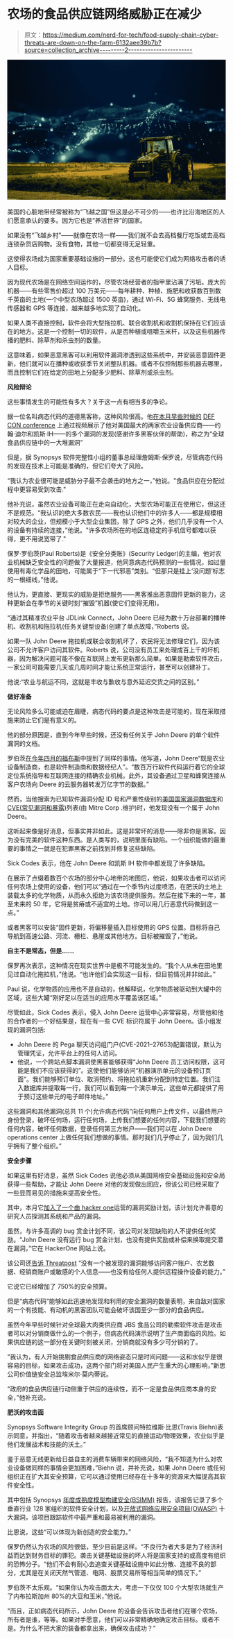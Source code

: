 # 农场的食品供应链网络威胁正在减少

> 原文：<https://medium.com/nerd-for-tech/food-supply-chain-cyber-threats-are-down-on-the-farm-6132aee39b7b?source=collection_archive---------2----------------------->

![](img/9350867698ba95e72ee99d1c0ee69459.png)

美国的心脏地带经常被称为“飞越之国”但这是必不可少的——也许比沿海地区的人们愿意承认的要多。因为它也是“养活世界”的国家。

如果没有“飞越乡村”——就像在农场一样——我们就不会去高档餐厅吃饭或去高档连锁杂货店购物。没有食物，其他一切都变得无足轻重。

这使得农场成为国家重要基础设施的一部分。这也可能使它们成为网络攻击者的诱人目标。

因为现代农场是在网络空间运作的，尽管农场经营者的指甲里沾满了污垢。庞大的机器——有些零售价超过 100 万美元——每年耕种、种植、施肥和收获数百到数千英亩的土地(一个中型农场超过 1500 英亩)，通过 Wi-Fi、5G 蜂窝服务、无线电传感器和 GPS 等连接，越来越多地实现了自动化。

如果人类不直接控制，软件会将大型拖拉机、联合收割机和收割机保持在它们应该在的地方。这是一个控制一切的软件，从是否种植或咀嚼玉米杆，以及这些机器传播的肥料、除草剂和杀虫剂的数量。

这意味着，如果恶意黑客可以利用软件漏洞渗透到这些系统中，并安装恶意固件更新，他们就可以在播种或收获季节关闭整队机器。或者不仅控制那些机器去哪里，而且控制它们在给定的田地上分配多少肥料、除草剂或杀虫剂。

**风险辩论**

这些事情发生的可能性有多大？关于这一点有相当多的争论。

据一位名叫病态代码的道德黑客称，这种风险很高。他[在本月早些时候的](https://www.youtube.com/watch?v=zpouLO-GXLo) [DEF CON conference](https://defcon.org/) 上通过视频展示了他对美国最大的两家农业设备供应商——约翰·迪尔和凯斯·IH——的多个漏洞的发现(感谢许多黑客伙伴的帮助)，称之为“全球食品供应链中的一大堆漏洞”

但是，据 Synopsys 软件完整性小组的董事总经理詹姆斯·保罗说，尽管病态代码的发现在技术上可能是准确的，但它们夸大了风险。

“我认为农业很可能是威胁分子最不会袭击的地方之一，”他说。"食品供应在分配过程中更容易受到攻击."

他补充说，虽然农业设备可能正在走向自动化，大型农场可能正在使用它，但这还不是规范。“我认识的绝大多数农民——我也认识他们中的许多人——都是规模相对较大的企业，但规模小于大型企业集团，除了 GPS 之外，他们几乎没有一个人的设备有持续的连接，”他说。"许多农场所在的地区连稳定的手机信号都难以获得，更不用说宽带了."

保罗·罗伯茨(Paul Roberts)是《安全分类账》(Security Ledger)的主编，他对农业机械缺乏安全性的问题做了大量报道，他同意病态代码预测的一些情况，如过量使用有毒化学品的田地，可能属于“下一代邪恶”类别。“但那只是挂上‘没问题’标志的一根细线，”他说。

他认为，更直接、更现实的威胁是拒绝服务——黑客推出恶意固件更新的能力，这种更新会在季节的关键时刻“摧毁”机器(使它们变得无用)。

“通过其精准农业平台 JDLink Connect，John Deere 已经为数十万台部署的播种机、收割机和拖拉机(任务关键型设备)创建了单点故障，”Roberts 说。

如果一队 John Deere 拖拉机或联合收割机坏了，农民将无法修理它们，因为该公司不允许客户访问其软件。Roberts 说，公司没有员工来处理成百上千的坏机器，因为解决问题可能不像在互联网上发布更新那么简单。如果是勒索软件攻击，一家公司可能需要几天或几周时间才能让系统正常运行，甚至可以创建补丁。

他说:“农业与航运不同，这就是丰收与歉收与意外延迟交货之间的区别。”

**做好准备**

无论风险多么可能或迫在眉睫，病态代码的要点是这种攻击是可能的，现在采取措施来防止它们是有意义的。

他的部分原因是，直到今年早些时候，还没有任何关于 John Deere 的单个软件漏洞的文档。

罗伯茨[在今年四月的福布斯](https://www.forbes.com/sites/paulfroberts/2021/04/14/184-years-in-ag-giant-john-deere-awaits-its-first-software-vulnerability/?sh=7638343d5108)中提到了同样的事情。他写道，John Deere“既是农业设备制造商，也是软件制造商和数据经纪人”。“数百万行软件代码运行着它的全球定位系统指导和互联网连接的精确农业机械。此外，其设备通过卫星和蜂窝连接从客户农场向 Deere 的云服务器转发万亿字节的数据。”

然而，当他搜索为已知软件漏洞分配 ID 号和严重性级别的[美国国家漏洞数据库](https://nvd.nist.gov/vuln/search/results?form_type=Advanced&results_type=overview&query=)和 [CVE(常见漏洞和暴露)](https://cve.mitre.org/cgi-bin/cvename.cgi?name=CVE-2021-2021)列表(由 Mitre Corp .维护)时，他发现没有一个属于 John Deere。

这听起来像是好消息，但事实并非如此。这是非常坏的消息——除非你是黑客。因为没有完美的软件这种东西。是人类写的，说明里面有缺陷。一个组织能做的最重要的事情之一就是在犯罪黑客之前找到并修复这些缺陷。

Sick Codes 表示，他在 John Deere 和凯斯 IH 软件中都发现了许多缺陷。

在展示了点缀着数百个农场的部分中心地带的地图后，他说，如果攻击者可以访问任何农场上使用的设备，他们可以“通过在一个季节内过度喷洒，在肥沃的土地上装载太多的化学物质，从而永久拒绝为该农场提供服务。然后在接下来的一年，甚至未来的 50 年，它将是贫瘠或不适宜的土地。你可以用几行恶意代码做到这一点。”

或者黑客可以安装“固件更新，将偏移量插入目标使用的 GPS 位置。目标将自己导航到高速公路、河流、栅栏、悬崖或其他地方。目标被摧毁了，”他说。

**自主不是常态，但是……**

保罗再次表示，这种情况在现实世界中是极不可能发生的。“我个人从未在田地里见过自动化拖拉机，”他说。“也许他们会实现这一目标，但目前情况并非如此。”

Paul 说，化学物质的应用也不是自动的，他解释说，化学物质被驱动到大罐中的区域，这些大罐“刚好足以在适当的应用水平覆盖该区域。”

尽管如此，Sick Codes 表示，侵入 John Deere 运营中心非常容易，尽管他和他的合作者的一个好结果是，现在有一些 CVE 标识符属于 John Deere。该小组发现的漏洞包括:

*   John Deere 的 Pega 聊天访问组门户(CVE-2021–27653)配置错误，默认为管理凭证，允许平台上的任何人访问。
*   他说，一个跨站点脚本漏洞使黑客能够获得“John Deere 员工访问权限，这可能是我们不应该获得的”。这使他们能够访问“机器演示单元的设备预订页面”。我们能够预订单位、取消预约、将拖拉机重新分配到特定位置。我们注入数据库并提取每一行，我们可以看到每一个演示单元，这些单元都提供了用于预订这些单元的电子邮件地址。”

这些漏洞和其他漏洞(总共 11 个)允许病态代码“向任何用户上传文件，以最终用户身份登录，破坏任何场，运行任何场，上传我们想要的任何内容，下载我们想要的任何内容，破坏任何数据，登录任何第三方帐户——我们可以在 John Deere operations center 上做任何我们想做的事情。那时我们几乎停止了，因为我们几乎拥有了整个组织。”

**安全步骤**

如果这里有好消息，虽然 Sick Codes 说他必须从美国网络安全基础设施和安全局获得一些帮助，才能让 John Deere 对他的发现做出回应，但该公司已经采取了一些显而易见的措施来提高安全性。

其中，本月它[加入了一个由 hacker one](https://hackerone.com/john-deere?type=team)运营的漏洞奖励计划，该计划允许善意的研究人员探测其系统和产品的漏洞。

虽然，与许多高调的 bug 赏金计划不同，该公司对发现缺陷的人不提供任何奖励。“John Deere 没有运行 bug 赏金计划，也没有提供奖励或补偿来换取提交潜在漏洞，”它在 HackerOne 网站上说。

该公司还[告诉 Threatpost](https://threatpost.com/connected-farms-food-supply-chain-hack/168547/) “没有一个被发现的漏洞能够访问客户账户、农艺数据、经销商账户或敏感的个人信息——也没有给任何人提供远程操作设备的能力。”

它说它已经增加了 750%的安全预算。

但是“病态代码”能够如此迅速地发现和利用的安全漏洞的数量表明，来自敌对国家的一个有技能、有动机的黑客团队可能会破坏该国至少一部分的食品供应。

虽然今年早些时候针对全球最大肉类供应商 JBS 食品公司的勒索软件攻击是攻击者可以对分销商做什么的一个例子，但病态代码演示说明了生产商面临的风险。如果供应链的这一部分在关键时刻被关闭，分销商就没有多少可分销的了。

“我认为，有人开始挑剔食品供应商的网络姿态只是时间问题——这和水似乎是很容易的目标，如果攻击成功，这两个部门将对美国人民产生重大的心理影响，”新思公司价值链安全总监埃米尔·莫内蒂说。

“政府的食品供应链行动侧重于供应的连续性，而不一定是食品供应商本身的安全，”他补充说。

**肥沃的攻击面**

Synopsys Software Integrity Group 的首席顾问特拉维斯·比恩(Travis Biehn)表示同意，并指出，“随着攻击者越来越接近常见的直接运动/物理效果，农业似乎是他们发展战术和技能的沃土。”

鉴于恶意无线更新给日益自主的消费车辆带来的网络风险，“我不知道为什么对农业设备做同样的事情会更加困难，”Biehn 说，并补充说，如果 John Deere 或任何组织正在扩大其安全预算，它可以通过使用已经存在十多年的资源来大幅提高其软件安全性。

其中包括 Synopsys [年度成熟度模型构建安全(BSIMM)](https://www.bsimm.com/?cmp=pr-sig&utm_medium=referral) 报告，该报告记录了多个垂直行业 128 家组织的软件安全计划，以及[开放式网络应用安全项目(OWASP)](https://owasp.org/www-project-top-ten/) 十大漏洞，该项目跟踪软件中最严重和最易被利用的漏洞。

比恩说，这些“可以体现为新创造的安全能力。”

保罗仍然认为农场的风险很低，至少目前是这样。“不良行为者大多是为了经济利益而达到财务目标的罪犯。袭击关键基础设施的坏人将是国家支持的或高度有组织的恐怖分子。“他们不会有耐心去追查关键基础设施中如此分散、连接不良的部分，尤其是在关闭天然气管道、电网、股票交易所等相当简单的情况下。”

罗伯茨不太乐观。“如果你认为攻击面太大，考虑一下仅仅 100 个大型农场就生产了内布拉斯加州 80%的大豆和玉米，”他说。

"而且，正如病态代码所示，John Deere 的设备会告诉攻击者他们在哪个农场，所有者是谁，等等。如果对手愿意，他们可以非常精确地确定攻击目标。或者不是。为什么不把大家的装备都拿出来，确保攻击成功？”